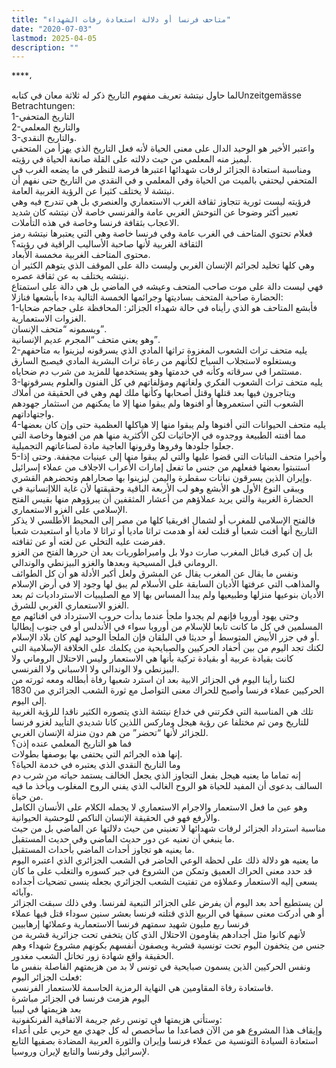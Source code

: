 ```yaml
---
title: "متاحف فرنسا أو دلالة استعادة رفات الشهداء"
date: "2020-07-03"
lastmod: 2025-04-05
description: ""
---
```

****،

لما حاول نيتشة تعريف مفهوم التاريخ ذكر له ثلاثة معان في كتابهUnzeitgemässe Betrachtungen:  
1-التاريخ المتحفي  
2-والتاريخ المعلمي  
3-والتاريخ النقدي.  
واعتبر الأخير هو الوحيد الدال على معنى الحياة لأنه فعل التاريخ الذي يهزأ من المتحفي ليميز منه المعلمي من حيث دلالته على القلة صانعة الحياة في رؤيته.  
ومناسبة استعادة الجزائر لرفات شهدائها اعتبرها فرصة للنظر في ما يضعه الغرب في المتحفي ليحتفي بالميت من الحياة وفي المعلمي و في النقدي من التاريخ حتى نفهم أن نيتشة لا يختلف كثيرا عن الرؤية الغربية العامة.  
فرؤيته ليست ثورية تتجاوز ثقافة الغرب الاستعماري والعنصري بل هي تندرج فيه وهي تعبير أكثر وضوحا عن التوحش الغربي عامة والفرنسي خاصة لأن نيتشه كان شديد الاعجاب بثقافة فرنسا وخاصة في هذه التأملات.  
فعلام تحتوي المتاحف في الغرب عامة وفي فرنسا خاصة وهي التي يعتبرها نيتشة رمز الثقافة الغربية لأنها صاحبة الأساليب الراقية في رؤيته؟  
محتوى المتاحف الغربية مخمسة الأبعاد.  
وهي كلها تخليد لجرائم الإنسان الغربي وليست دالة على الموقف الذي يتوهم الكثير أن نيتشه يختلف به عن ثقافة عصره.  
فهي ليست دالة على موت صاحب المتحف وعيشه في الماضي بل هي دالة على استمتاع الحضارة صاحبة المتحف بساديتها وجرائمها الخمسة التالية بدءا بأبشعها فنازلا:  
1-فأبشع المتاحف هو الذي رأيناه في حالة شهداء الجزائر: المحافظة على جماجم ضحايا الغزوات الاستعمارية.  
ويسمونه “متحف الإنسان”.  
وهو يعني متحف “المجرم عديم الإنسانية”.  
2-يليه متحف تراث الشعوب المغزوة تراثها المادي الذي يسرقونه ليزينوا به متاحفهم ويستغلوه لاستجلاب السياح لكأنهم من رعاة تراث البشرية المادي فيصبح السارق مستثمرا في سرقاته وكأنه في خدمتها وهو يستخدمها للمزيد من شرب دم ضحاياه.  
3-يليه متحف تراث الشعوب الفكري ولغاتهم ومؤلفاتهم في كل الفنون والعلوم يسرقونها ويتاجرون فيها بعد قتلها وقتل أصحابها وكأنها ملك لهم وهي في الحقيقة من أملاك الشعوب التي استعمروها أو افنوها ولم يبقوا منها إلا ما يمكنهم من استثمار جهودهم واجتهاداتهم.  
4-يليه متحف الحيوانات التي أفنوها ولم يبقوا منها إلا هياكلها العظمية حتى وإن كان بعضها مما أفنته الطبيعة ووجدوه في الإحاثيات لكن الأكثرية منها هم من افنوها وخاصة التي جعلوا جلودها وفروها وقرونها العاجية مادة لصناعاتهم التجميلية.  
5-وأخيرا متحف النباتات التي قضوا عليها والتي لم يبقوا منها إلى عينيات مجففة. وحتى إذا استنبتوا بعضها ففعلهم من جنس ما تفعل إمارات الأعراب الاجلاف من عملاء إسرائيل وإيران الذين يسرقون نباتات سقطرة واليمن ليزينوا بها صحاراهم وتحضرهم القشري.  
ويبقى النوع الأول هو الأبشع وهو لب الأربعة الباقية وحقيقتها لأن غاية اللاإنسانية في الحضارة الغربية والتي يريد عملاؤهم من أعشار المثقفين أن يبرؤوهم منها بقيس الفتح الإسلامي على الغزو الاستعماري.  
فالفتح الإسلامي للمغرب أو لشمال افريقيا كلها من مصر إلى المحيط الأطلسي لا يذكر التاريخ أنها أفنت شعبا أو قتلت لغة أو هدمت تراثا ماديا أو تراثا لا ماديا أو استعبدت شعبا ففرضت عليه التخلي عن لغته أو عن ثقافته.  
بل إن كبرى قبائل المغرب صارت دولا بل وامبراطوريات بعد أن حررها الفتح من الغزو الروماني قبل المسيحية وبعدها والغزو البيزنطي والوندالي.  
ونفس ما يقال عن المغرب يقال عن المشرق ولعل أكبر الأدلة هو أن كل الطوائف والمذاهب التي عرفتها الأديان السابقة على الأسلام لم يبق لها وجود إلا في أرض الإسلام الأديان بنوعيها منزلها وطبيعيها ولم يبدأ المساس بها إلا مع الصليبيات الاسترداديات ثم بعد الغزو الاستعماري الغربي للشرق.  
وحتى يهود أوروبا فإنهم لم يجدوا ملجأ عندما بدأت حروب الاسترداد في افنائهم مع المسلمين في كل ما كانت تابعا للإسلام من أوروبا سواء في الأندلس أو في جنوب إيطاليا أو في جزر الأبيض المتوسط أو حديثا في البلقان فإن الملجأ الوحيد لهم كان بلاد الإسلام.  
لكنك تجد اليوم من بين أحفاد الحركيين والصبايحية من يكلمك على الخلافة الإسلامية التي كانت بقيادة عربية أو بقيادة تركية بأنها هي الاستعمار وليس الاحتلال الروماني ولا البيزنطي ولا الوندالي ولا الاسباني ولا الفرنسي.  
لكننا رأينا اليوم في الجزائر الابية بعد ان استرد شعبها رفاة أبطاله ومعه ثورته من الحركيين عملاء فرنسا وأصبح للحراك معنى التواصل مع ثورة الشعب الجزائري من 1830 إلى اليوم.  
تلك هي المناسبة التي فكرتني في خداع نيتشة الذي يتصوره الكثير ناقدا للرؤية الغربية للتاريخ ومن ثم مختلفا عن رؤية هيجل وماركس اللذين كانا شديدي التأييد لغزو فرنسا للجزائر لأنها “تحضر” من هم دون منزلة الإنسان الغربي.  
فما هو التاريخ المعلمي عنده إذن؟  
إنها هذه الجرائم التي يحتفى بها بوصفها بطولات.  
وما التاريخ النقدي الذي يعتبره في خدمة الحياة؟  
إنه تماما ما يعنيه هيجل بفعل التجاوز الذي يجعل الخالف يستمد حياته من شرب دم السالف بدعوى أن المفيد للحياة هو الروح الغالب الذي يفني الروح المغلوب ويأخذ ما فيه من حياة.  
وهو عين ما فعل الاستعمار والاجرام الاستعماري لا يجمله الكلام على الأنسان الكامل والأرفع فهو في الحقيقة الإنسان الناكص للوحشية الحيوانية.  
مناسبة استرداد الجزائر لرفات شهدائها لا تعنيني من حيث دلالتها عن الماضي بل من حيث ما ينبغي أن تعنيه عن دور حديث الماضي وفي حديث المستقبل.  
ما يعنيه هو تجاوز أحداث الماضي بأحداث المستقبل.  
ما يعنيه هو دلالة ذلك على لحظة الوعي الحاضر في الشعب الجزائري الذي اعتبره اليوم قد حدد معنى الحراك العميق وتمكن من الشروع في جبر كسوره والتغلب على ما كان يسعى إليه الاستعمار وعملاؤه من تفتيت الشعب الجزائري بجعله ينسى تضحيات أجداده وآبائه.  
لن يستطيع أحد بعد اليوم أن يفرض على الجزائر التبعية لفرنسا. وفي ذلك سبقت الجزائر أو هي أدركت معنى سبقها في الربيع الذي قتلته فرنسا بعشر سنين سوداء قتل فيها عملاء فرنسا ربع مليون شهيد سمتهم فرنسا الاستعمارية وعملائها إرهابيين  
لأنهم كانوا مثل أجدادهم يقاومون الاحتلال الذي كان يتخفى تحت جزائرية قشرية من جنس من يتخفون اليوم تحت تونسية قشرية ويصفون أنفسهم بكونهم مشروع شهداء وهم الحقيقة واقع شهادة زور تخاتل الشعب مغدور.  
ونفس الحركيين الذين يسمون صبايحية في تونس لا بد من هزيمتهم الفاصلة بنفس ما فعلت الجزائر اليوم:  
فاستعادة رفاة المقاومين هي النهاية الرمزية الحاسمة للاستعمار الفرنسي.  
اليوم هزمت فرنسا في الجزائر مباشرة  
بعد هزيمتها في ليبيا  
وستأتي هزيمتها في تونس رغم جريمة الاتفاقية الفرنكفونية:  
وإيقاف هذا المشروع هو من الآن فصاعدا ما سأخصص له كل جهدي مع حربي على أعداء استعادة السيادة التونسية من عملاء فرنسا وإيران والثورة العربية المضادة بصفيها التابع لإسرائيل وفرنسا والتابع لإيران وروسيا.

###
